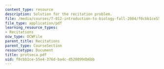 ```yaml
---
content_type: resource
description: Solution for the recitation problem.
file: /media/courses/7-012-introduction-to-biology-fall-2004/f0cbb1ce55e4376dba4cd520099db6bb_protseca.pdf
file_type: application/pdf
learning_resource_types:
- Recitations
ocw_type: OCWFile
parent_title: Recitations
parent_type: CourseSection
resourcetype: Document
title: protseca.pdf
uid: f0cbb1ce-55e4-376d-ba4c-d520099db6bb
---
```

